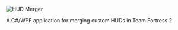 ![HUD Merger](https://user-images.githubusercontent.com/43595566/110873065-0ec8c780-8325-11eb-91e2-b9ace95a0a08.png)

A C#/WPF application for merging custom HUDs in Team Fortress 2

